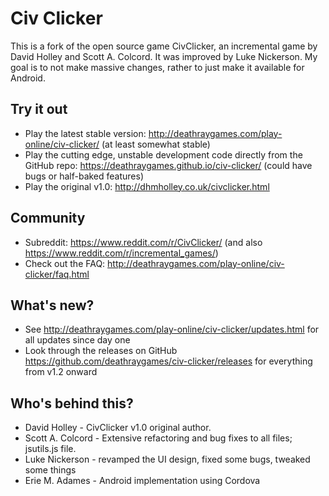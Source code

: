 # Civ Clicker

This is a fork of the open source game CivClicker, an incremental game by David Holley and Scott A. Colcord. It was improved by Luke Nickerson. My goal is to not make massive changes, rather to just make it available for Android.

## Try it out

* Play the latest stable version: http://deathraygames.com/play-online/civ-clicker/ (at least somewhat stable)
* Play the cutting edge, unstable development code directly from the GitHub repo: https://deathraygames.github.io/civ-clicker/ (could have bugs or half-baked features)
* Play the original v1.0: http://dhmholley.co.uk/civclicker.html

## Community

* Subreddit: https://www.reddit.com/r/CivClicker/ (and also https://www.reddit.com/r/incremental_games/) 
* Check out the FAQ: http://deathraygames.com/play-online/civ-clicker/faq.html

## What's new?

* See http://deathraygames.com/play-online/civ-clicker/updates.html for all updates since day one
* Look through the releases on GitHub https://github.com/deathraygames/civ-clicker/releases for everything from v1.2 onward

## Who's behind this?

* David Holley - CivClicker v1.0 original author.
* Scott A. Colcord - Extensive refactoring and bug fixes to all files; jsutils.js file.
* Luke Nickerson - revamped the UI design, fixed some bugs, tweaked some things
* Erie M. Adames - Android implementation using Cordova
